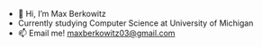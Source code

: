 - 👋 Hi, I’m Max Berkowitz
- Currently studying Computer Science at University of Michigan
- 📫 Email me! maxberkowitz03@gmail.com
